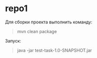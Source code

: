 # repo1
Для сборки проекта выполнить команду:
> mvn clean package

Запуск:
> java -jar test-task-1.0-SNAPSHOT.jar
